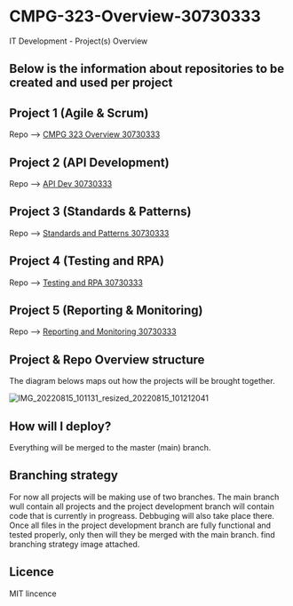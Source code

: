 # CMPG-323-Overview-30730333
IT Development - Project(s) Overview

## Below is the information about repositories to be created and used per project


## Project 1 (Agile & Scrum)
  Repo --> [CMPG 323 Overview 30730333](https://github.com/Tlloyd072/CMPG-323-Overview-30730333.git)
  
## Project 2 (API Development)
  Repo --> [API Dev 30730333](https://github.com/Tlloyd072/API-Dev-30730333.git)
  
## Project 3 (Standards & Patterns)
  Repo --> [Standards and Patterns 30730333](https://github.com/Tlloyd072/Standards-and-Patterns-30730333.git)
  
 ## Project 4 (Testing and RPA)
  Repo --> [Testing and RPA 30730333](https://github.com/Tlloyd072/Testing-and-RPA-30730333.git)
  
 ## Project 5 (Reporting & Monitoring)
  Repo --> [Reporting and Monitoring 30730333](https://github.com/Tlloyd072/Reporting-and-Monitoring-30730333.git)
  
 ## Project & Repo Overview structure
 The diagram belows maps out how the projects will be brought together.
 
 ![IMG_20220815_101131_resized_20220815_101212041](https://user-images.githubusercontent.com/72937027/184672261-9235edff-bac5-455a-9662-506ce8a3f9dd.jpg)

  ## How will I deploy?
  Everything will be merged to the master (main) branch.
  
  ## Branching strategy
  For now all projects will be making use of two branches. The main branch wull contain all projects and the project development branch will contain code that is currently in progreass. Debbuging will also take place there. Once all files in the project development branch are fully functional and tested properly, only then will they be merged with the main branch. find branching strategy image attached.
  
  ## Licence
  MIT lincence 
